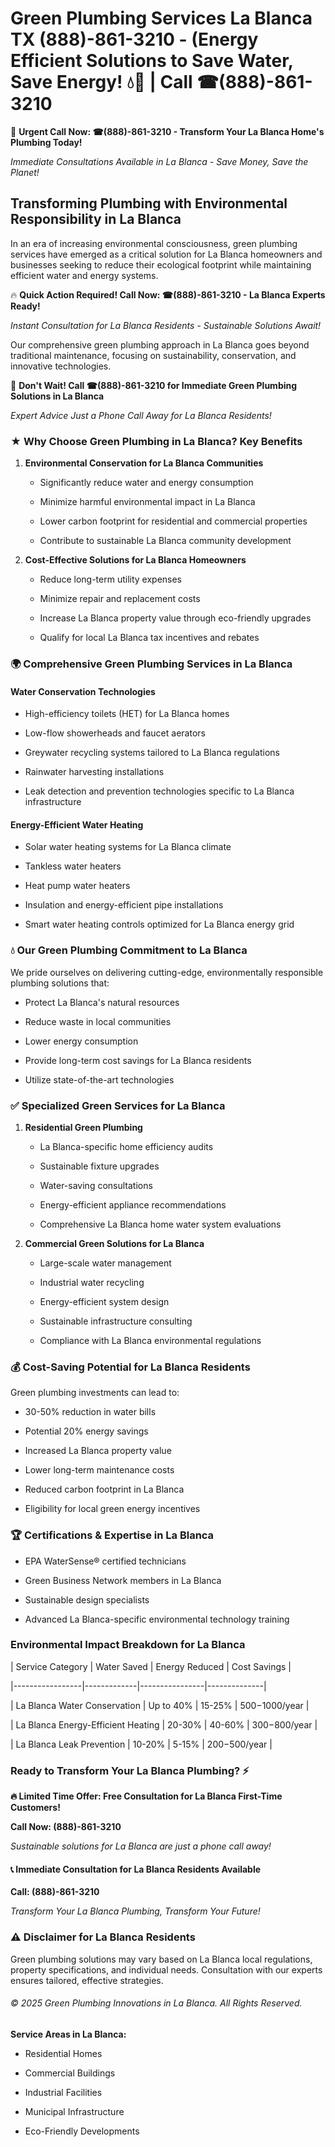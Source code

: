 # Green Plumbing Services La Blanca TX (888)-861-3210 - (Energy Efficient Solutions to Save Water, Save Energy! 💧🌿 | Call ☎(888)-861-3210

🚨 **Urgent Call Now: ☎(888)-861-3210 - Transform Your La Blanca Home's Plumbing Today!**
*Immediate Consultations Available in La Blanca - Save Money, Save the Planet!*

## Transforming Plumbing with Environmental Responsibility in La Blanca

In an era of increasing environmental consciousness, green plumbing services have emerged as a critical solution for La Blanca homeowners and businesses seeking to reduce their ecological footprint while maintaining efficient water and energy systems. 

🔥 **Quick Action Required! Call Now: ☎(888)-861-3210 - La Blanca Experts Ready!**
*Instant Consultation for La Blanca Residents - Sustainable Solutions Await!*

Our comprehensive green plumbing approach in La Blanca goes beyond traditional maintenance, focusing on sustainability, conservation, and innovative technologies.

🚨 **Don't Wait! Call ☎(888)-861-3210 for Immediate Green Plumbing Solutions in La Blanca**
*Expert Advice Just a Phone Call Away for La Blanca Residents!*

### ★ Why Choose Green Plumbing in La Blanca? Key Benefits

1. **Environmental Conservation for La Blanca Communities** 
   - Significantly reduce water and energy consumption
   - Minimize harmful environmental impact in La Blanca
   - Lower carbon footprint for residential and commercial properties
   - Contribute to sustainable La Blanca community development

2. **Cost-Effective Solutions for La Blanca Homeowners** 
   - Reduce long-term utility expenses
   - Minimize repair and replacement costs
   - Increase La Blanca property value through eco-friendly upgrades
   - Qualify for local La Blanca tax incentives and rebates

### 🌍 Comprehensive Green Plumbing Services in La Blanca

#### Water Conservation Technologies
- High-efficiency toilets (HET) for La Blanca homes
- Low-flow showerheads and faucet aerators
- Greywater recycling systems tailored to La Blanca regulations
- Rainwater harvesting installations
- Leak detection and prevention technologies specific to La Blanca infrastructure

#### Energy-Efficient Water Heating
- Solar water heating systems for La Blanca climate
- Tankless water heaters
- Heat pump water heaters
- Insulation and energy-efficient pipe installations
- Smart water heating controls optimized for La Blanca energy grid

### 💧 Our Green Plumbing Commitment to La Blanca

We pride ourselves on delivering cutting-edge, environmentally responsible plumbing solutions that:
- Protect La Blanca's natural resources
- Reduce waste in local communities
- Lower energy consumption
- Provide long-term cost savings for La Blanca residents
- Utilize state-of-the-art technologies

### ✅ Specialized Green Services for La Blanca

1. **Residential Green Plumbing**
   - La Blanca-specific home efficiency audits
   - Sustainable fixture upgrades
   - Water-saving consultations
   - Energy-efficient appliance recommendations
   - Comprehensive La Blanca home water system evaluations

2. **Commercial Green Solutions for La Blanca**
   - Large-scale water management
   - Industrial water recycling
   - Energy-efficient system design
   - Sustainable infrastructure consulting
   - Compliance with La Blanca environmental regulations

### 💰 Cost-Saving Potential for La Blanca Residents

Green plumbing investments can lead to:
- 30-50% reduction in water bills
- Potential 20% energy savings
- Increased La Blanca property value
- Lower long-term maintenance costs
- Reduced carbon footprint in La Blanca
- Eligibility for local green energy incentives

### 🏆 Certifications & Expertise in La Blanca

- EPA WaterSense® certified technicians
- Green Business Network members in La Blanca
- Sustainable design specialists
- Advanced La Blanca-specific environmental technology training

### Environmental Impact Breakdown for La Blanca

| Service Category | Water Saved | Energy Reduced | Cost Savings |
|-----------------|-------------|----------------|--------------|
| La Blanca Water Conservation | Up to 40% | 15-25% | $500-$1000/year |
| La Blanca Energy-Efficient Heating | 20-30% | 40-60% | $300-$800/year |
| La Blanca Leak Prevention | 10-20% | 5-15% | $200-$500/year |

### Ready to Transform Your La Blanca Plumbing? ⚡

**🔥 Limited Time Offer: Free Consultation for La Blanca First-Time Customers!**

**Call Now: (888)-861-3210**
*Sustainable solutions for La Blanca are just a phone call away!*

#### 📞 Immediate Consultation for La Blanca Residents Available

**Call: (888)-861-3210**
*Transform Your La Blanca Plumbing, Transform Your Future!*

### ⚠️ Disclaimer for La Blanca Residents

Green plumbing solutions may vary based on La Blanca local regulations, property specifications, and individual needs. Consultation with our experts ensures tailored, effective strategies.

###### © 2025 Green Plumbing Innovations in La Blanca. All Rights Reserved.

**Service Areas in La Blanca:** 
- Residential Homes
- Commercial Buildings
- Industrial Facilities
- Municipal Infrastructure
- Eco-Friendly Developments